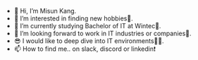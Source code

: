 - 👋 Hi, I’m Misun Kang.
- 👀 I’m interested in finding new hobbies🤩.
- 🌱 I’m currently studying Bachelor of IT at Wintec🏫.
- 💞️ I’m looking forward to work in IT industries or companies🏢.
- 😎 I would like to deep dive into IT environments👩‍💻.
- 📫 How to find me.. on slack, discord or linkedin❗

<!---
miskan22/miskan22 is a ✨ special ✨ repository because its `README.md` (this file) appears on your GitHub profile.
You can click the Preview link to take a look at your changes.
--->
